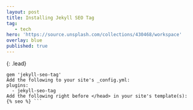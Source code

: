 ```yaml
---
layout: post
title: Installing Jekyll SEO Tag
tag: 
   - tech
hero: 'https://source.unsplash.com/collections/430468/workspace'
overlay: blue
published: true
---
```

{: .lead}
<!--break-->

```Add the following to your site's Gemfile:
gem 'jekyll-seo-tag'
Add the following to your site's _config.yml:
plugins:
  - jekyll-seo-tag
Add the following right before </head> in your site's template(s):
{% seo %} ```
